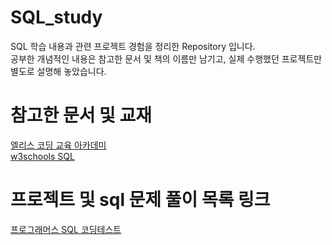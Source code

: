 # SQL_study
SQL 학습 내용과 관련 프로젝트 경험을 정리한 Repository 입니다.  
<br/>
공부한 개념적인 내용은 참고한 문서 및 책의 이름만 남기고, 실제 수행했던 프로젝트만 별도로 설명해 놓았습니다.

# 참고한 문서 및 교재
[엘리스 코딩 교육 아카데미](https://kdc.lms.elice.io/home)
<br/>
[w3schools SQL](https://www.w3schools.com/sql/default.asp)

# 프로젝트 및 sql 문제 풀이 목록 링크
[프로그래머스 SQL 코딩테스트](https://school.programmers.co.kr/learn/challenges?tab=sql_practice_kit)

